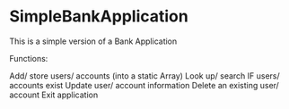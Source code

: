 # SimpleBankApplication

This is a simple version of a Bank Application

Functions:

Add/ store users/ accounts (into a static Array)
Look up/ search IF users/ accounts exist
Update user/ account information
Delete an existing user/ account
Exit application
